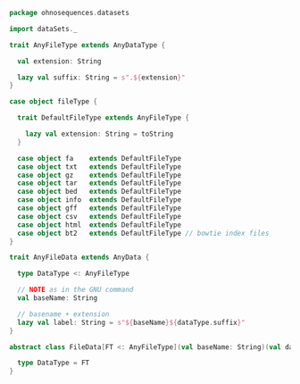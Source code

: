 
```scala
package ohnosequences.datasets

import dataSets._

trait AnyFileType extends AnyDataType {

  val extension: String

  lazy val suffix: String = s".${extension}"
}

case object fileType {

  trait DefaultFileType extends AnyFileType {

    lazy val extension: String = toString
  }

  case object fa    extends DefaultFileType
  case object txt   extends DefaultFileType
  case object gz    extends DefaultFileType
  case object tar   extends DefaultFileType
  case object bed   extends DefaultFileType
  case object info  extends DefaultFileType
  case object gff   extends DefaultFileType
  case object csv   extends DefaultFileType
  case object html  extends DefaultFileType
  case object bt2   extends DefaultFileType // bowtie index files
}

trait AnyFileData extends AnyData {

  type DataType <: AnyFileType

  // NOTE as in the GNU command
  val baseName: String

  // basename + extension
  lazy val label: String = s"${baseName}${dataType.suffix}"
}

abstract class FileData[FT <: AnyFileType](val baseName: String)(val dataType: FT) extends AnyFileData {

  type DataType = FT
}

```




[main/scala/dataSets.scala]: dataSets.scala.md
[main/scala/fileData.scala]: fileData.scala.md
[main/scala/fileLocations.scala]: fileLocations.scala.md
[main/scala/illumina.scala]: illumina.scala.md
[main/scala/s3Locations.scala]: s3Locations.scala.md
[test/scala/Datasets.scala]: ../../test/scala/Datasets.scala.md
[test/scala/FileData.scala]: ../../test/scala/FileData.scala.md